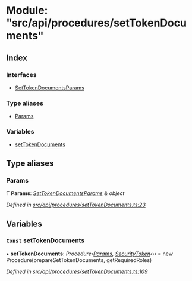 # Module: "src/api/procedures/setTokenDocuments"

## Index

### Interfaces

* [SetTokenDocumentsParams](../interfaces/_src_api_procedures_settokendocuments_.settokendocumentsparams.md)

### Type aliases

* [Params](_src_api_procedures_settokendocuments_.md#params)

### Variables

* [setTokenDocuments](_src_api_procedures_settokendocuments_.md#const-settokendocuments)

## Type aliases

###  Params

Ƭ **Params**: *[SetTokenDocumentsParams](../interfaces/_src_api_procedures_settokendocuments_.settokendocumentsparams.md) & object*

*Defined in [src/api/procedures/setTokenDocuments.ts:23](https://github.com/PolymathNetwork/polymesh-sdk/blob/6f0a424/src/api/procedures/setTokenDocuments.ts#L23)*

## Variables

### `Const` setTokenDocuments

• **setTokenDocuments**: *Procedure‹[Params](_src_api_procedures_settokendocuments_.md#params), [SecurityToken](../classes/_src_api_entities_securitytoken_index_.securitytoken.md)‹››* = new Procedure(prepareSetTokenDocuments, getRequiredRoles)

*Defined in [src/api/procedures/setTokenDocuments.ts:109](https://github.com/PolymathNetwork/polymesh-sdk/blob/6f0a424/src/api/procedures/setTokenDocuments.ts#L109)*
